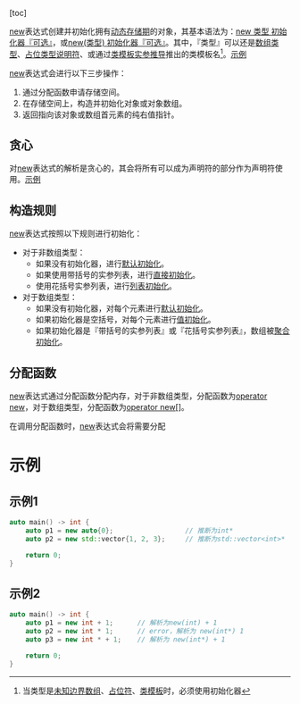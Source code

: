 [toc]

[new]()表达式创建并初始化拥有[动态存储期]()的对象，其基本语法为：[new 类型 初始化器『可选』]()，或[new(类型) 初始化器『可选』]()。其中，『类型』可以还是[数组类型]()、[占位类型说明符]()、或通过[类模板实参推导]()推出的类模板名[^1]。[示例](#示例1)

[new]()表达式会进行以下三步操作：

1. 通过分配函数申请存储空间。
2. 在存储空间上，构造并初始化对象或对象数组。
3. 返回指向该对象或数组首元素的纯右值指针。

## 贪心

对[new]()表达式的解析是贪心的，其会将所有可以成为声明符的部分作为声明符使用。[示例](#示例2)

## 构造规则

[new]()表达式按照以下规则进行初始化：

* 对于非数组类型：
  * 如果没有初始化器，进行[默认初始化]()。
  * 如果使用带括号的实参列表，进行[直接初始化]()。
  * 使用花括号实参列表，进行[列表初始化]()。
* 对于数组类型：
  * 如果没有初始化器，对每个元素进行[默认初始化]()。
  * 如果初始化器是空括号，对每个元素进行[值初始化]()。
  * 如果初始化器是『带括号的实参列表』或『花括号实参列表』，数组被[聚合初始化]()。

## 分配函数

[new]()表达式通过分配函数分配内存，对于非数组类型，分配函数为[operator new]()，对于数组类型，分配函数为[operator new[]]()。

在调用分配函数时，[new]()表达式会将需要分配





# 示例

## 示例1

```cpp
auto main() -> int {
    auto p1 = new auto{0};                  // 推断为int*
    auto p2 = new std::vector{1, 2, 3};     // 推断为std::vector<int>*

    return 0;
}
```

## 示例2

```cpp
auto main() -> int {
    auto p1 = new int + 1;   	// 解析为new(int) + 1
    auto p2 = new int * 1;  	// error，解析为 new(int*) 1
    auto p3 = new int * + 1;    // 解析为 new(int*) + 1

    return 0;
}
```

[^1]:当类型是[未知边界数组]()、[占位符]()、[类模板]()时，必须使用初始化器